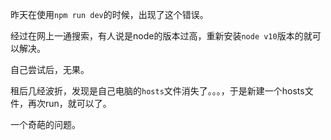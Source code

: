 昨天在使用`npm run dev`的时候，出现了这个错误。

经过在网上一通搜索，有人说是node的版本过高，重新安装`node v10`版本的就可以解决。

自己尝试后，无果。

租后几经波折，发现是自己电脑的`hosts`文件消失了。。。，于是新建一个hosts文件，再次run，就可以了。

一个奇葩的问题。